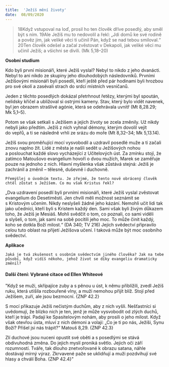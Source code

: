 ```yaml
---
title:  'Ježíš mění životy'
date:  08/09/2020
---
```


> <p></p>
> 18Když vstupoval na loď, prosil ho ten člověk dříve posedlý, aby směl být s ním. 19Ale Ježíš mu to nedovolil a řekl: „Jdi domů ke své rodině a pověz jim, jak veliké věci ti učinil Pán, když se nad tebou smiloval.“ 20Ten člověk odešel a začal zvěstovat v Dekapoli, jak veliké věci mu učinil Ježíš; a všichni se divili. (Mk 5,18–20)

**Osobní studium**

Kdo byli první misionáři, které Ježíš vyslal? Nebyl to nikdo z jeho dvanácti. Nebyl to ani nikdo ze skupiny jeho dlouhodobých následovníků. Prvními Ježíšovými misionáři byli posedlí, kteří ještě před pár hodinami byli hrozbou pro své okolí a zasévali strach do srdcí místních vesničanů.

Jeden z těchto posedlých dokázal přetrhnout řetězy, kterými byl spoután, nelidsky křičel a ubližoval si ostrými kameny. Stav, který bylo vidět navenek, byl jen obrazem strašlivé agónie, která se odehrávala uvnitř (Mt 8,28.29; Mk 5,1–5).

Potom se však setkali s Ježíšem a jejich životy se zcela změnily. Už nikdy nebyli jako předtím. Ježíš z nich vyhnal démony, kterým dovolil vejít do vepřů, a ti se následně vrhli ze srázu do moře (Mt 8,32–34; Mk 5,13.14).

Ježíš svou proměňující mocí vysvobodil a uzdravil posedlé muže a ti začali znovu naplno žít. Lidé z města je našli sedět u Ježíšových nohou a poslouchat každé slovo vycházející z Učitelových úst. Za zmínku stojí, že zatímco Matoušovo evangelium hovoří o dvou mužích, Marek se zaměřuje pouze na jednoho z nich. Hlavní myšlenka však zůstává stejná: Ježíš je zachránil a změnil – tělesně, duševně i duchovně.

`Přemýšlej o úvodním textu. Je zřejmé, že tento nově obrácený člověk chtěl zůstat s Ježíšem. Co mu však Kristus řekl?`

„Dva uzdravení posedlí byli prvními mi­sio­náři, které Ježíš vyslal zvěstovat evangelium do Desetiměstí. Jen chvíli měli možnost seznámit se s Kristovým učením. Nikdy neslyšeli žádné jeho kázání. Nemohli učit lidi tak jako učedníci, kteří byli s Kristem každý den. Sami však byli živým důkazem toho, že Ježíš je Mesiáš. Mohli svědčit o tom, co poznali, co sami viděli a slyšeli, o tom, jak sami na sobě pocítili jeho moc. To může činit každý, koho se dotkla Boží milost.“ (DA 340; TV 216) Jejich svědectví připravilo celou tuto oblast na přijetí Ježíšova učení. I taková může být moc osobního svědectví.

**Aplikace**

`Jaká je tvá zkušenost s osobním svědectvím jiného člověka? Jak na tebe působí, když vidíš někoho, jehož život se díky evangeliu dramaticky změnil?`

#### Další čtení: Vybrané citace od Ellen Whiteové

"Když se muži, skřípajíce zuby a s pěnou u úst, k němu přiblížili, zvedl Ježíš ruku, která utišila rozbouřené vlny, a muži nemohou přijít blíž. Stojí před Ježíšem, zuří, ale jsou bezmocní. {ZNP 42.2}

S mocí přikazuje Ježíš nečistým duchům, aby z nich vyšli. Nešťastníci si uvědomují, že blízko nich je ten, jenž je může vysvobodit od zlých duchů, kteří je trápí. Padají ke Spasitelovým nohám, aby prosili o jeho milost. Když však otevřou ústa, mluví z nich démoni a volají: „Co je ti po nás, Ježíši, Synu Boží? Přišel jsi nás trápit?“ Matouš 8,29. {ZNP 42.3}

Zlí duchové jsou nuceni opustit své oběti a s posedlými se stává obdivuhodná změna. Do jejich myslí proniká světlo. Jejich oči září rozumností. Tváře, tak dlouho znetvořované k obrazu satana, náhle dostávají mírný výraz. Zkrvavené paže se uklidňují a muži pozdvihují své hlasy a chválí Boha. {ZNP 42.4}"